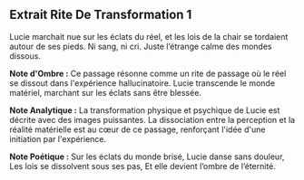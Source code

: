 ## Extrait Rite De Transformation 1

Lucie marchait nue sur les éclats du réel, et les lois de la chair se tordaient autour de ses pieds. Ni sang, ni cri. Juste l’étrange calme des mondes dissous.

**Note d'Ombre :** Ce passage résonne comme un rite de passage où le réel se dissout dans l'expérience hallucinatoire. Lucie transcende le monde matériel, marchant sur les éclats sans être blessée.

**Note Analytique :** La transformation physique et psychique de Lucie est décrite avec des images puissantes. La dissociation entre la perception et la réalité matérielle est au cœur de ce passage, renforçant l'idée d'une initiation par l'expérience.

**Note Poétique :** Sur les éclats du monde brisé, 
Lucie danse sans douleur, 
Les lois se dissolvent sous ses pas, 
Et elle devient l’ombre de l’éternité.
